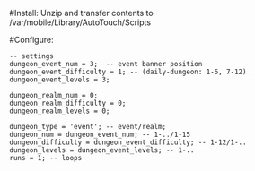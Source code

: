 #Install:
Unzip and transfer contents to 
/var/mobile/Library/AutoTouch/Scripts

#Configure:
```
-- settings
dungeon_event_num = 3;  -- event banner position
dungeon_event_difficulty = 1; -- (daily-dungeon: 1-6, 7-12)
dungeon_event_levels = 3;

dungeon_realm_num = 0;
dungeon_realm_difficulty = 0;
dungeon_realm_levels = 0;

dungeon_type = 'event'; -- event/realm;
dungeon_num = dungeon_event_num; -- 1-../1-15
dungeon_difficulty = dungeon_event_difficulty; -- 1-12/1-..
dungeon_levels = dungeon_event_levels; -- 1-..
runs = 1; -- loops
```
